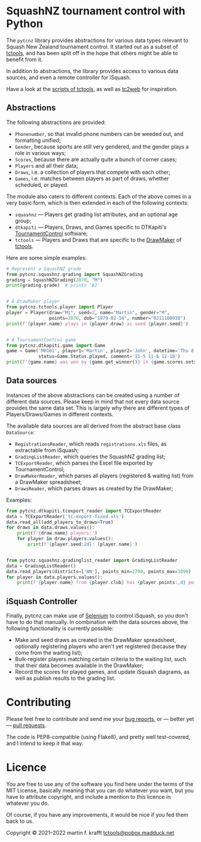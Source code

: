 # SquashNZ tournament control with Python

The `pytcnz` library provides abstractions for various data types relevant to Squash New Zealand tournament control. It started out as a subset of [tctools](https://github.com/madduck/tctools), and has been split off in the hope that others might be able to benefit from it.

In addition to abstractions, the library provides access to various data sources, and even a remote controller for iSquash.

Have a look at the [scripts of tctools](https://github.com/madduck/tctools/tree/main/scripts), as well as [tc2web](https://github.com/madduck/tctools/tree/main/tc2web) for inspiration.

## Abstractions

The following abstractions are provided:

* `Phonenumber`, so that invalid phone numbers can be weeded out, and formatting unified;
* `Gender`, because sports are still very gendered, and the gender plays a role in various ways;
* `Scores`, because there are actually quite a bunch of corner cases;
* `Players` and all their data;
* `Draws`, i.e. a collection of players that compete with each other;
* `Games`, i.e. matches between players as part of draws, whether scheduled, or played.

The module also caters to different contexts. Each of the above comes in a very basic form, which is then extended in each of the following contexts:

* `squashnz` — Players get grading list attributes, and an optional age group;
* `dtkapiti` — Players, Draws, and Games specific to DTKapiti's [TournamentControl](https://tournamentcontrol.dtkapiti.co.nz/) software;
* `tctools` — Players and Draws that are specific to the [DrawMaker](https://github.com/madduck/tctools/tree/main/draw_maker) of [tctools](https://github.com/madduck/tctools).

Here are some simple examples:

```python
# Represent a SquashNZ grade
from pytcnz.squashnz.grading import SquashNZGrading
grading = SquashNZGrading(2870, "M")
print(grading.grade)  # prints 'B2'


# A DrawMaker player
from pytcnz.tctools.player import Player
player = Player(draw="M1", seed=2, name="Martin", gender="M",
                points=2870, dob="1979-02-14", number="0211100938")
print(f'{player.name} plays in {player.draw} as seed {player.seed}')


# A TournamentControl game
from pytcnz.dtkapiti.game import Game
game = Game('M0101', player1='Martin', player2='John', datetime='Thu 8:00pm',
            status=Game.Status.played, comment='11-5 11-6 12-10')
print(f'{game.name} was won by {game.get_winner()} in {game.scores.sets} sets')
```

## Data sources

Instances of the above abstractions can be created using a number of different data sources. Please keep in mind that not every data source provides the same data set. This is largely why there are different types of Players/Draws/Games in different contexts.

The available data sources are all derived from the abstract base class `DataSource`:

* `RegistrationsReader`, which reads `registrations.xls` files, as extractable from iSquash;
* `GradingListReader`, which queries the SquashNZ grading list;
* `TCExportReader`, which parses the Excel file exported by TournamentControl;
* `DrawMakerReader`, which parses all players (registered & waiting list) from a DrawMaker spreadsheet;
* `DrawsReader`, which parses draws as created by the DrawMaker;

Examples:

```python
from pytcnz.dtkapiti.tcexport_reader import TCExportReader
data = TCExportReader('tc-export-fixed.xls')
data.read_all(add_players_to_draws=True)
for draws in data.draws.values():
    print(f'{draw.name} players:')
    for player in draw.players.values():
        print(f'{player.seed:2d}: {player.name}')


from pytcnz.squashnz.gradinglist_reader import GradingListReader
data = GradingListReader()
data.read_players(districts=['WN'], points_min=2700, points_max=3099)
for player in data.players.values():
    print(f'{player.name} from {player.club} has {player.points:,d} points')
```

## iSquash Controller

Finally, pytcnz can make use of [Selenium](https://www.selenium.dev/) to control iSquash, so you don't have to do that manually. In combination with the data sources above, the following functionality is currently possible:

* Make and seed draws as created in the DrawMaker spreadsheet, optionally registering players who aren't yet registered (because they come from the waiting list);
* Bulk-register players matching certain criteria to the waiting list, such that their data becomes available in the DrawMaker;
* Record the scores for played games, and update iSquash diagrams, as well as publish results to the grading list.

# Contributing

Please feel free to contribute and send me your [bug
reports](https://github.com/madduck/pytcnz/issues), or — better yet — [pull
requests](https://github.com/madduck/pytcnz/pulls).

The code is PEP8-compatible (using Flake8), and pretty well test-covered, and I
intend to keep it that way.

# Licence

You are free to use any of the software you find here under the terms of the
MIT License, basically meaning that you can do whatever you want, but you have
to attribute copyright, and include a mention to this licence in whatever you
do.

Of course, if you have any improvements, it would be nice if you fed them back
to us.

Copyright © 2021–2022 martin f. krafft <tctools@pobox.madduck.net>
